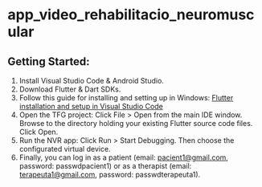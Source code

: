 # app_video_rehabilitacio_neuromuscular

## Getting Started:
1. Install Visual Studio Code & Android Studio.
2. Download Flutter & Dart SDKs.
3. Follow this guide for installing and setting up in Windows: <a href="https://docs.flutter.dev/get-started/install/windows">Flutter installation and setup in Visual Studio Code</a>
4. Open the TFG project: Click File > Open from the main IDE window. Browse to the directory holding your existing Flutter source code files. Click Open.
5. Run the NVR app: Click Run > Start Debugging. Then choose the configurated virtual device.
6. Finally, you can log in as a patient (email: pacient1@gmail.com, password: passwdpacient1) or as a therapist (email: terapeuta1@gmail.com, password: passwdterapeuta1).

